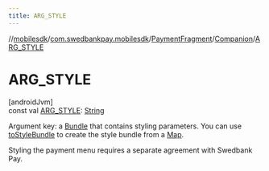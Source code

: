 ```yaml
---
title: ARG_STYLE
---
```

//[mobilesdk](../../../../index.html)/[com.swedbankpay.mobilesdk](../../index.html)/[PaymentFragment](../index.html)/[Companion](index.html)/[ARG_STYLE](-a-r-g_-s-t-y-l-e.html)



# ARG_STYLE



[androidJvm]\
const val [ARG_STYLE](-a-r-g_-s-t-y-l-e.html): [String](https://kotlinlang.org/api/latest/jvm/stdlib/kotlin/-string/index.html)



Argument key: a [Bundle](https://developer.android.com/reference/kotlin/android/os/Bundle.html) that contains styling parameters. You can use [toStyleBundle](../../to-style-bundle.html) to create the style bundle from a [Map](https://kotlinlang.org/api/latest/jvm/stdlib/kotlin.collections/-map/index.html).



Styling the payment menu requires a separate agreement with Swedbank Pay.




